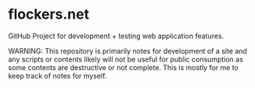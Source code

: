 # flockers.net
GitHub Project for development + testing web application features.

WARNING: 
This repository is primarily notes for development of a site and any scripts or contents likely will not be useful for public consumption as some contents are destructive or not complete. This is mostly for me to keep track of notes for myself.


